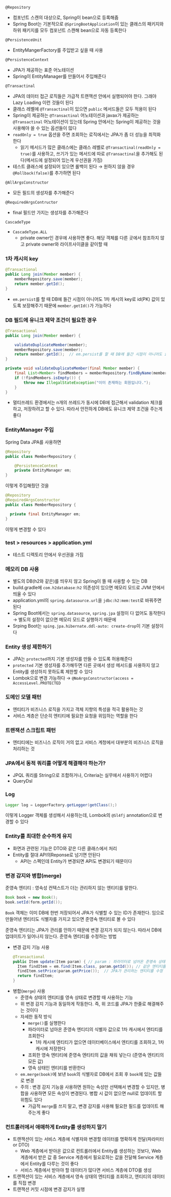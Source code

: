 
`@Repository`
- 컴포넌트 스캔의 대상으로, Spring이 bean으로 등록해줌
- Spring Boot는 기본적으로 `@SpringBootApplication`이 있는 클래스의 패키지와 하위 패키지를 모두 컴포넌트 스캔해 bean으로 자동 등록한다

`@PersistenceUnit`
- EntityMangerFactory를 주입받고 싶을 때 사용

`@PersistenceContext`
- JPA가 제공하는 표준 어노테이션
- Spring이 EntityManager를 만들어서 주입해준다

`@Transactinal`
- JPA의 데이터 접근 로직들은 가급적 트랜잭션 안에서 실행되어야 한다. 그래야 Lazy Loading 이런 것들이 된다
- 클래스 레벨에 `@Transactinal`이 있으면 `public` 메서드들은 모두 적용이 된다
- Spring이 제공하는 `@Transactinal` 어노테이션과 javax가 제공하는 `@Transactinal` 어노테이션이 있는데 Spring 안에서는 Spring이 제공하는 것을 사용해야 쓸 수 있는 옵션들이 많다
- `readOnly = true` 옵션을 주면 조회하는 로직에서는 JPA가 좀 더 성능을 최적화 한다
  - 읽기 메서드가 많은 클래스에는 클래스 레벨로 `@Transactinal(readOnly = true)`를 사용하고, 쓰기가 있는 메서드에 따로 `@Transactinal`을 추가해도 된다(메서드에 설정되어 있는게 우선권을 가짐)
- 테스트 클래스에 설정되어 있으면 롤백이 된다 → 원하지 않을 경우 `@Rollback(false)`를 추가하면 된다

`@AllArgsConstructor`
- 모든 필드의 생성자를 추가해준다

`@RequiredArgsContructor`
- final 필드만 가지는 생성자를 추가해준다

`CascadeType`
- `CascadeType.ALL`
  - private owner인 경우에 사용하면 좋다. 해당 객체를 다른 곳에서 참조하지 않고 private owner와 라이프사이클을 같이할 때

### 1차 캐시의 key
```java
@Transactional
public Long join(Member member) {
    memberRepository.save(member);
    return member.getId();
}
```
- `em.persist`를 할 때 DB에 들간 시점이 아니어도 1차 캐시의 key로 id(PK) 값이 있도록 보장해주기 때문에 `member.getId()`가 가능하다

### DB 필드에 유니크 제약 조건이 필요한 경우
```java
@Transactional
public Long join(Member member) {

    validateDuplicateMember(member);
    memberRepository.save(member);
    return member.getId();  // em.persist를 할 때 DB에 들간 시점이 아니어도 id(PK) 값이 있도록 보장해줌
}

private void validateDuplicateMember(final Member member) {
    final List<Member> findMembers = memberRepository.findByName(member.getName());
    if (!findMembers.isEmpty()) {
        throw new IllegalStateException("이미 존재하는 회원입니다.");
    }
}
```
- 멀티쓰레드 환경에서는 n개의 쓰레드가 동시에 DB에 접근해서 validation 체크를 하고, 저장하려고 할 수 있다. 따라서 안전하게 DB에도 유니크 제약 조건을 주는게 좋다

### EntityManager 주입
Spring Data JPA를 사용하면 
```java
@Repository
public class MemberRepository {

    @PersistenceContext
    private EntityManager em;
}
```
이렇게 주입해줬던 것을
```java
@Repository
@RequiredArgsConstructor
public class MemberRepository {

  private final EntityManager em;
}
```
이렇게 변경할 수 있다

### test > resources > application.yml
- 테스트 디렉토리 안에서 우선권을 가짐

### 메모리 DB 사용
- 별도의 DB(h2와 같은)를 띄우지 않고 Spring이 뜰 때 사용할 수 있는 DB
- build.gradle에 `com.h2database:h2` 의존성이 있으면 메모리 모드로 JVM 안에서 띄울 수 있다
- application.yml의 `spring.datasource.url`을 `jdbc:h2:mem:test`로 바꿔주면 된다
- Spring Boot에서는 `spring.datasource`, `spring.jpa` 설정이 다 없어도 동작한다 → 별도의 설정이 없으면 메모리 모드로 실행하기 때문에
- Srping Boot는 `sping.jpa.hibernate.ddl-auto: create-drop`이 기본 설정이다

### Entity 생성 제한하기
- JPA는 `protected`까지 기본 생성자를 만들 수 있도록 허용해준다
- `protected` 기본 생성자를 추가해두면 다른 곳에서 생성 메서드를 사용하지 않고 Entity를 생성하지 못하도록 제한할 수 있다
- Lombok으로 변경 가능하다 → `@NoArgsConstructor(access = AccessLevel.PROTECTED`

### 도메인 모델 패턴
- 엔티티가 비즈니스 로직을 가지고 객체 지향의 특성을 적극 활용하는 것
- 서비스 계층은 단순히 엔티티에 필요한 요청을 위임하는 역할을 한다

### 트랜잭션 스크립트 패턴
- 엔티티에는 비즈니스 로직이 거의 없고 서비스 계청에서 대부분의 비즈니스 로직을 처리하는 것

### JPA에서 동적 쿼리를 어떻게 해결해야 하는가?
- JPQL 쿼리를 String으로 조합하거나, Criteria는 실무에서 사용하기 어렵다
- QueryDsl

### Log
```java
Logger log = LoggerFactory.getLogger(getClass();)
```
이렇게 Logger 객체를 생성해서 사용하는데, Lombok의 `@Sl4fj` annotation으로 변경할 수 있다

### Entity를 최대한 순수하게 유지
- 화면과 관련된 기능은 DTO와 같은 다른 클래스에서 처리
- Entity를 절대 API의Reponse로 넘기면 안된다
  - API는 스펙인데 Entity가 변경되면 API도 변경되기 때문이다

### 변경 감지와 병합(merge)
준영속 엔티티 : 영속성 컨텍스트가 더는 관리하지 않는 엔티티를 말한다.
```java
Book book = new Book();
book.setId(form.getId());
```
`Book` 객체는 이미 DB에 한번 저장되어서 JPA가 식별할 수 있는 ID가 존재한다. 임으로 만들어낸 엔티티도 식별자를 가지고 있으면 준영속 엔티티로 볼 수 있다

준영속 엔티티는 JPA가 관리를 안하기 때문에 변경 감지가 되지 않는다. 따라서 DB에 업데이트가 일어나지 않는다.
준영속 엔티티를 수정하는 방법
- 변경 감지 기능 사용
  ```java
  @Transactional
  public Item update(Item param) { // param : 파라미터로 넘어온 준영속 상태의 엔티티
    Item findItem = em.find(Item.class, param.getId()); // 같은 엔티티를 조회한다
    findItem.setPrice(param.getPrice());  // JPA가 관리하는 엔티티를 수정
    return findItem;
  }
  ```
- 병합(`merge`) 사용
  - 준영속 상태의 엔티티를 영속 상태로 변경할 때 사용하는 기능
  - 위 변경 감지 기능과 동일하게 작동한다. 즉, 위 코드를 JPA가 한줄로 해결해주는 것이다
  - 자세한 동작 방식
    - `merge()`를 실행한다
    - 파라미터로 넘아온 준영속 엔티티의 식별자 값으로 1차 캐시에서 엔티티를 조회한다
      - 1차 캐시에 엔티티가 없으면 데이터베이스에서 엔티티를 조회하고, 1차 캐시에 저장한다
    - 조회한 영속 엔티티에 준영속 엔티티의 값을 채워 넣는다 (준영속 엔티티의 모든 값)
    - 영속 상태인 엔티티를 반환한다
  - `em.merge(book)`에 보낸 `book`의 식별자로 DB에서 조회 후 `book`에 있는 값들로 변경
  - 주의 : 변경 감지 기능을 사용하면 원하는 속성만 선택해서 변경할 수 있지만, 병합을 사용하면 모든 속성이 변경된다. 병합 시 값이 없으면 null로 업데이트 할 위험도 있다
    - 가급적 `merge`를 쓰지 말고, 변경 감지를 사용해 필요한 필드를 업데이트 해주는게 좋다

### 컨트롤러에서 애매하게 Entity를 생성하지 말기
- 트랜잭션이 있는 서비스 계층에 식별자와 변경할 데이터를 명확하게 전달(파라미터 or DTO)
  - Web 계층에서 받아온 값으로 컨트롤러에서 Entity를 생성하는 것보다, Web 계층에서 받은 값 중 Service 계층에서 필요로하는 값을 전달해 Service 계층에서 Entity를 다루는 것이 좋다
  - 서비스 계층에서 받아야 할 데이터가 많다면 서비스 계층에 DTO를 생성
- 트랜잭션이 있는 서비스 계층에서 영속 상태의 엔티티를 조회하고, 엔티티의 데이터를 직접 변경
- 트랜잭션 커밋 시점에 변경 감지가 실행